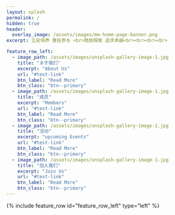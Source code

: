 ```yaml
---
layout: splash
permalink: /
hidden: true
header:
  overlay_image: /assets/images/mm-home-page-banner.png
excerpt: 立足培养 重在参与 <br>鼓励探索 追求卓越<br><br><br><br>

feature_row_left:
  - image_path: /assets/images/unsplash-gallery-image-1.jpg
    title: "关于我们"
    excerpt: "About Us"
    url: "#test-link"
    btn_label: "Read More"
    btn_class: "btn--primary"
  - image_path: /assets/images/unsplash-gallery-image-1.jpg
    title: "成员"
    excerpt: "Members"
    url: "#test-link"
    btn_label: "Read More"
    btn_class: "btn--primary"
  - image_path: /assets/images/unsplash-gallery-image-1.jpg
    title: "活动"
    excerpt: "upcoming Events"
    url: "#test-link"
    btn_label: "Read More"
    btn_class: "btn--primary"
  - image_path: /assets/images/unsplash-gallery-image-1.jpg
    title: "加入我们"
    excerpt: "Join Us"
    url: "#test-link"
    btn_label: "Read More"
    btn_class: "btn--primary"
---
```


{% include feature_row id="feature_row_left" type="left" %}
